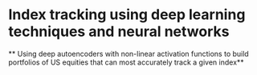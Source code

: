 # Index tracking using deep learning techniques and neural networks
** Using deep autoencoders with non-linear activation functions to build portfolios of US equities that can most accurately track a given index**
